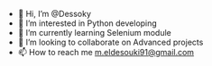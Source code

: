 - 👋 Hi, I’m @Dessoky
- 👀 I’m interested in Python developing 
- 🌱 I’m currently learning Selenium module
- 💞️ I’m looking to collaborate on Advanced projects
- 📫 How to reach me m.eldesouki91@gmail.com

<!---
Dessoky/Dessoky is a ✨ special ✨ repository because its `README.md` (this file) appears on your GitHub profile.
You can click the Preview link to take a look at your changes.
--->
